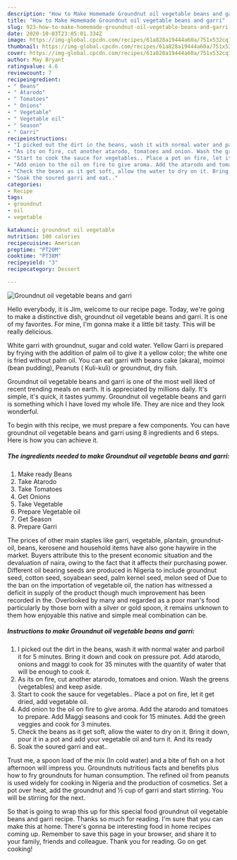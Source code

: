 ```yaml
---
description: "How to Make Homemade Groundnut oil vegetable beans and garri"
title: "How to Make Homemade Groundnut oil vegetable beans and garri"
slug: 923-how-to-make-homemade-groundnut-oil-vegetable-beans-and-garri
date: 2020-10-03T23:05:01.334Z
image: https://img-global.cpcdn.com/recipes/61a828a19444a60a/751x532cq70/groundnut-oil-vegetable-beans-and-garri-recipe-main-photo.jpg
thumbnail: https://img-global.cpcdn.com/recipes/61a828a19444a60a/751x532cq70/groundnut-oil-vegetable-beans-and-garri-recipe-main-photo.jpg
cover: https://img-global.cpcdn.com/recipes/61a828a19444a60a/751x532cq70/groundnut-oil-vegetable-beans-and-garri-recipe-main-photo.jpg
author: May Bryant
ratingvalue: 4.6
reviewcount: 7
recipeingredient:
- " Beans"
- " Atarodo"
- " Tomatoes"
- " Onions"
- " Vegetable"
- " Vegetable oil"
- " Season"
- " Garri"
recipeinstructions:
- "I picked out the dirt in the beans, wash it with normal water and parboil it for 5 minutes. Bring it down and cook on pressure pot. Add atarodo, onions and maggi to cook for 35 minutes with the quantity of water that will be enough to cook it."
- "As its on fire, cut another atarodo, tomatoes and onion. Wash the greens (vegetables) and keep aside."
- "Start to cook the sauce for vegetables.. Place a pot on fire, let it get dried, add vegetable oil."
- "Add onion to the oil on fire to give aroma. Add the atarodo and tomatoes to prepare. Add Maggi seasons and cook for 15 minutes. Add the green veggies and cook for 3 minutes."
- "Check the beans as it get soft, allow the water to dry on it. Bring it down, pour it in a pot and add your vegetable oil and turn it. And its ready"
- "Soak the soured garri and eat.."
categories:
- Recipe
tags:
- groundnut
- oil
- vegetable

katakunci: groundnut oil vegetable 
nutrition: 100 calories
recipecuisine: American
preptime: "PT20M"
cooktime: "PT38M"
recipeyield: "3"
recipecategory: Dessert

---
```



![Groundnut oil vegetable beans and garri](https://img-global.cpcdn.com/recipes/61a828a19444a60a/751x532cq70/groundnut-oil-vegetable-beans-and-garri-recipe-main-photo.jpg)

Hello everybody, it is Jim, welcome to our recipe page. Today, we're going to make a distinctive dish, groundnut oil vegetable beans and garri. It is one of my favorites. For mine, I'm gonna make it a little bit tasty. This will be really delicious.

White garri with groundnut, sugar and cold water. Yellow Garri is prepared by frying with the addition of palm oil to give it a yellow color; the white one is fried without palm oil. You can eat garri with beans cake (akara), moimoi (bean pudding), Peanuts ( Kuli-kuli) or groundnut, dry fish.

Groundnut oil vegetable beans and garri is one of the most well liked of recent trending meals on earth. It is appreciated by millions daily. It's simple, it's quick, it tastes yummy. Groundnut oil vegetable beans and garri is something which I have loved my whole life. They are nice and they look wonderful.


To begin with this recipe, we must prepare a few components. You can have groundnut oil vegetable beans and garri using 8 ingredients and 6 steps. Here is how you can achieve it.

<!--inarticleads1-->

##### The ingredients needed to make Groundnut oil vegetable beans and garri:

1. Make ready  Beans
1. Take  Atarodo
1. Take  Tomatoes
1. Get  Onions
1. Take  Vegetable
1. Prepare  Vegetable oil
1. Get  Season
1. Prepare  Garri


The prices of other main staples like garri, vegetable, plantain, groundnut-oil, beans, kerosene and household items have also gone haywire in the market. Buyers attribute this to the present economic situation and the devaluation of naira, owing to the fact that it affects their purchasing power. Different oil bearing seeds are produced in Nigeria to include groundnut seed, cotton seed, soyabean seed, palm kernel seed, melon seed of Due to the ban on the importation of vegetable oil, the nation has witnessed a deficit in supply of the product though much improvement has been recorded in the. Overlooked by many and regarded as a poor man&#39;s food particularly by those born with a silver or gold spoon, it remains unknown to them how enjoyable this native and simple meal combination can be. 

<!--inarticleads2-->

##### Instructions to make Groundnut oil vegetable beans and garri:

1. I picked out the dirt in the beans, wash it with normal water and parboil it for 5 minutes. Bring it down and cook on pressure pot. Add atarodo, onions and maggi to cook for 35 minutes with the quantity of water that will be enough to cook it.
1. As its on fire, cut another atarodo, tomatoes and onion. Wash the greens (vegetables) and keep aside.
1. Start to cook the sauce for vegetables.. Place a pot on fire, let it get dried, add vegetable oil.
1. Add onion to the oil on fire to give aroma. Add the atarodo and tomatoes to prepare. Add Maggi seasons and cook for 15 minutes. Add the green veggies and cook for 3 minutes.
1. Check the beans as it get soft, allow the water to dry on it. Bring it down, pour it in a pot and add your vegetable oil and turn it. And its ready
1. Soak the soured garri and eat..


Trust me, a spoon load of the mix (In cold water) and a bite of fish on a hot afternoon will impress you. Groundnuts nutritious facts and benefits plus how to fry groundnuts for human consumption. The refined oil from peanuts is used widely for cooking in Nigeria and the production of cosmetics. Set a pot over heat, add the groundnut and ½ cup of garri and start stirring. You will be stirring for the next. 

So that is going to wrap this up for this special food groundnut oil vegetable beans and garri recipe. Thanks so much for reading. I'm sure that you can make this at home. There's gonna be interesting food in home recipes coming up. Remember to save this page in your browser, and share it to your family, friends and colleague. Thank you for reading. Go on get cooking!
